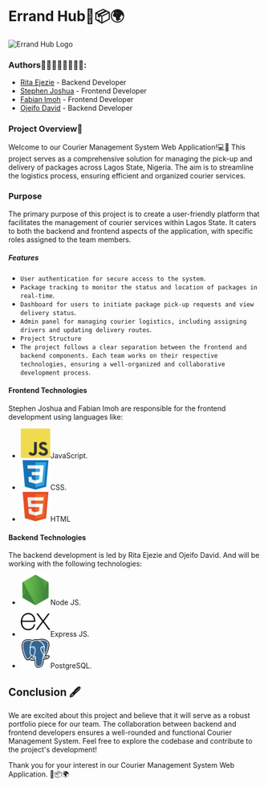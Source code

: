 # Errand Hub🚚📦🌍
<img src="https://private-user-images.githubusercontent.com/125440789/310174676-1f8556da-810a-43b4-88c5-a1f006233c22.jpg?jwt=eyJhbGciOiJIUzI1NiIsInR5cCI6IkpXVCJ9.eyJpc3MiOiJnaXRodWIuY29tIiwiYXVkIjoicmF3LmdpdGh1YnVzZXJjb250ZW50LmNvbSIsImtleSI6ImtleTUiLCJleHAiOjE3MDk2NTI5MDIsIm5iZiI6MTcwOTY1MjYwMiwicGF0aCI6Ii8xMjU0NDA3ODkvMzEwMTc0Njc2LTFmODU1NmRhLTgxMGEtNDNiNC04OGM1LWExZjAwNjIzM2MyMi5qcGc_WC1BbXotQWxnb3JpdGhtPUFXUzQtSE1BQy1TSEEyNTYmWC1BbXotQ3JlZGVudGlhbD1BS0lBVkNPRFlMU0E1M1BRSzRaQSUyRjIwMjQwMzA1JTJGdXMtZWFzdC0xJTJGczMlMkZhd3M0X3JlcXVlc3QmWC1BbXotRGF0ZT0yMDI0MDMwNVQxNTMwMDJaJlgtQW16LUV4cGlyZXM9MzAwJlgtQW16LVNpZ25hdHVyZT1iODJiYmQxZGYxZGJiMmJlYzFiOGEwMzBhZDVmNTkxZmNhYzRjZmNkMTE4MmFiZDVjNzA3Mjg4NmFmODExOWFiJlgtQW16LVNpZ25lZEhlYWRlcnM9aG9zdCZhY3Rvcl9pZD0wJmtleV9pZD0wJnJlcG9faWQ9MCJ9.dhCkKkzSEzc_MJLjEsadR81zkmrH-JHhT74YSV9ZXj4" alt="Errand Hub Logo" style="width: 250px;">


### Authors👩‍💻👨‍💻👩‍💻👨‍💻:
- [Rita Ejezie](https://github.com/Rita2024) - Backend Developer 
- [Stephen Joshua](https://github.com/Joshpee22) - Frontend Developer 
- [Fabian Imoh](https://github.com/Fabianphilip) - Frontend Developer 
- [Ojeifo David](https://github.com/Kingvadee) - Backend Developer 

### Project Overview📃
Welcome to our Courier Management System Web Application!💻🚀
This project serves as a comprehensive solution for managing the pick-up and delivery of packages across Lagos State, Nigeria. The aim is to streamline the logistics process, ensuring efficient and organized courier services.

### Purpose
The primary purpose of this project is to create a user-friendly platform that facilitates the management of courier services within Lagos State. It caters to both the backend and frontend aspects of the application, with specific roles assigned to the team members.

##### Features
- `User authentication for secure access to the system`.
- `Package tracking to monitor the status and location of packages in real-time`.
- `Dashboard for users to initiate package pick-up requests and view delivery status`.
- `Admin panel for managing courier logistics, including assigning drivers and updating delivery routes`.
- `Project Structure`
- `The project follows a clear separation between the frontend and backend components. Each team works on their respective technologies, ensuring a well-organized and collaborative development process`.


#### Frontend Technologies
Stephen Joshua and Fabian Imoh are responsible for the frontend development using languages like:
- [<img src="https://raw.githubusercontent.com/devicons/devicon/master/icons/javascript/javascript-original.svg" width="60" height="60" alt="JavaScript Logo">](https://www.javascript.com/)JavaScript.
- [<img src="https://raw.githubusercontent.com/devicons/devicon/master/icons/css3/css3-original.svg" width="60" height="60" alt="CSS Logo">](https://www.w3.org/Style/CSS/Overview.en.html)CSS.
- [<img src="https://raw.githubusercontent.com/devicons/devicon/master/icons/html5/html5-original.svg" width="60" height="60" alt="HTML Logo">](https://developer.mozilla.org/en-US/docs/Web/HTML)HTML



#### Backend Technologies
The backend development is led by Rita Ejezie and Ojeifo David. And will be working with the following technologies:
- [<img src="https://raw.githubusercontent.com/devicons/devicon/master/icons/nodejs/nodejs-original.svg" width="60" height="60" alt="Node.js Logo">](https://nodejs.org/)Node JS.
- [<img src="https://raw.githubusercontent.com/devicons/devicon/master/icons/express/express-original.svg" width="60" height="60" alt="Express.js Logo">](https://expressjs.com/)Express JS.
- [<img src="https://raw.githubusercontent.com/devicons/devicon/master/icons/postgresql/postgresql-original.svg" width="60" height="60" alt="PostgreSQL Logo">](https://www.postgresql.org/)PostgreSQL.




## Conclusion 🖋️
We are excited about this project and believe that it will serve as a robust portfolio piece for our team. The collaboration between backend and frontend developers ensures a well-rounded and functional Courier Management System. Feel free to explore the codebase and contribute to the project's development!

Thank you for your interest in our Courier Management System Web Application. 🚚📦🌍
